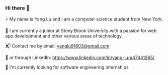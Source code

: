 ### Hi there 👋

⚡ My name is Yang Lu and I am a computer science student from New York. 

🏫 I am currently a junior at Stony Brook University with a passion for web app development and other various areas of technology.

📬 Contact me by email: yanglu91603@gmail.com 

💬 or through LinkedIn: https://www.linkedin.com/in/yang-lu-a47441265/

🚀 I'm currently looking for software engineering internships
